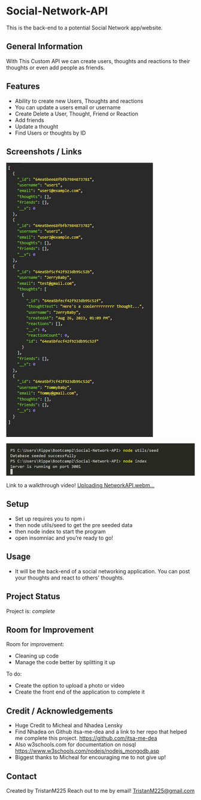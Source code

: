 # Social-Network-API
This is the back-end to a potential Social Network app/website.



## General Information
With This Custom API we can create users, thoughts and reactions to their thoughts or even add people as friends. 


## Features

- Ability to create new Users, Thoughts and reactions
- You can update a users email or username
- Create Delete a User, Thought, Friend or Reaction
- Add friends
- Update a thought
- Find Users or thoughts by ID


## Screenshots / Links
![Screenshot of project](assets/NOSQL_project_image.JPG)

![Screenshot of Set up](assets/NOSQL_Setup.JPG)

Link to a walkthrough video!
[Uploading NetworkAPI.webm…]()

 
## Setup
- Set up requires you to npm i
- then node utils/seed to get the pre seeded data
- then node index to start the program
- open insomniac and you’re ready to go!

## Usage
- It will be the back-end of a social networking application. You can post your thoughts and react to others' thoughts. 

## Project Status
Project is: _complete_

## Room for Improvement

Room for improvement:
- Cleaning up code
- Manage the code better by splitting it up

To do:
- Create the option to upload a photo or video
- Create the front end of the application to complete it

## Credit / Acknowledgements
- Huge Credit to Micheal and Nhadea Lensky
- Find Nhadea on Github itsa-me-dea and a link to her repo that helped me complete this project. https://github.com/itsa-me-dea
- Also w3schools.com for documentation on nosql https://www.w3schools.com/nodejs/nodejs_mongodb.asp 
- Biggest thanks to Micheal for encouraging me to not give up!


## Contact
Created by TristanM225 Reach out to me by email! TristanM225@gmail.com

